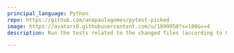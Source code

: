 ```yaml
---
principal_language: Python
repo: https://github.com/anapaulagomes/pytest-picked
image: https://avatars0.githubusercontent.com/u/1899950?s=180&v=4
description: Run the tests related to the changed files (according to Git)

---
```

